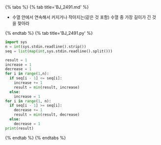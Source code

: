 {% tabs %}
{% tab title='BJ_2491.md' %}

* 수열 안에서 연속해서 커지거나 작아지는(같은 것 포함) 수열 중 가장 길이가 긴 것을 찾아라

{% endtab %}
{% tab title='BJ_2491.py' %}

```py
import sys
n = int(sys.stdin.readline().strip())
seq = list(map(int,sys.stdin.readline().split()))

result = 1
increase = 1
decrease = 1
for i in range(1,n):
  if seq[i - 1] <= seq[i]:
    increase += 1
    result = min(result, increase)
  else:
    increase = 1
for i in range(1, n):
  if seq[i - 1] >= seq[i]:
    decrease += 1
    result = min(result, decrease)
  else:
    decrease = 1
print(result)
```

{% endtab %}
{% endtabs %}